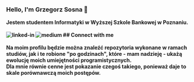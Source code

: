 ### Hello, I'm Grzegorz Sosna 👋
<b>Jestem studentem Informatyki w Wyższej Szkole Bankowej w Poznaniu.
<br><br>## Connect with me[<img align="left" alt="linked-in" src="https://img.shields.io/badge/linkedin-%230077B5.svg?&style=for-the-badge&logo=linkedin&logoColor=white" />](https://www.linkedin.com/in/grzegorz-s-569926217/)[<img align="left" alt="medium" src="https://img.shields.io/badge/medium-%2312100E.svg?&style=for-the-badge&logo=medium&logoColor=white" />](https://56faisal.medium.com/)
<br><br>
Na moim profilu będzie można znaleźć repozytoria wykonane w ramach studiów, jak i te robione "po godzinach", które - mam nadzieję - ukażą ewolucję moich umiejętności programistycznych. 
<br>
Dla mnie równie cenne jest pokazanie czegoś takiego, ponieważ daje to skale porównawczą moich postępów.
<br>

